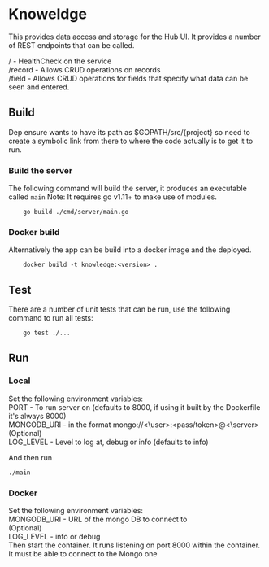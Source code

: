 # Knoweldge
This provides data access and storage for the Hub UI. It provides a number of REST endpoints that can be called.

/ - HealthCheck on the service <br/>
/record - Allows CRUD operations on records<br/>
/field - Allows CRUD operations for fields that specify what data can be seen and entered.<br/>

## Build
Dep ensure wants to have its path as $GOPATH/src/{project} so need to create a symbolic link from there to where the code actually is to get it to run.

### Build the server
The following command will build the server, it produces an executable called `main`
Note: It requires go v1.11+ to make use of modules.
```
    go build ./cmd/server/main.go
```

### Docker build
Alternatively the app can be build into a docker image and the deployed.
```
    docker build -t knowledge:<version> .
```

## Test
There are a number of unit tests that can be run, use the following command to run all tests:
```
    go test ./...
```

## Run
### Local
Set the following environment variables:<br/>
PORT - To run server on (defaults to 8000, if using it built by the Dockerfile it's always 8000)<br/>
MONGODB_URI - in the format mongo://<\user>:<pass/token>@<\server><br/>
(Optional)<br/>
LOG_LEVEL - Level to log at, debug or info (defaults to info)<br/>

And then run 
```
./main
```

### Docker
Set the following environment variables:<br/>
        MONGODB_URI - URL of the mongo DB to connect to<br/>
        (Optional) <br/>
        LOG_LEVEL - info or debug<br/>
Then start the container. It runs listening on port 8000 within the container. It must be able to connect to the Mongo one<br/>
    